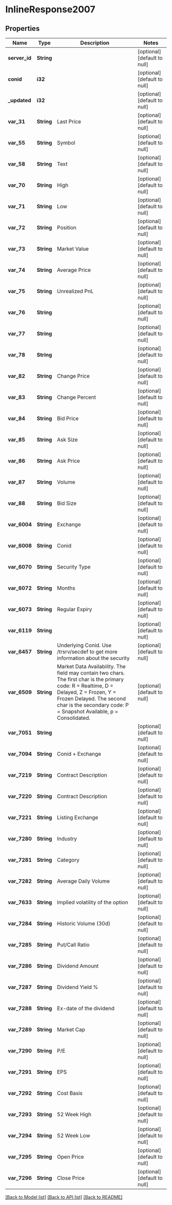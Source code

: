 # InlineResponse2007

## Properties
Name | Type | Description | Notes
------------ | ------------- | ------------- | -------------
**server_id** | **String** |  | [optional] [default to null]
**conid** | **i32** |  | [optional] [default to null]
**_updated** | **i32** |  | [optional] [default to null]
**var_31** | **String** | Last Price | [optional] [default to null]
**var_55** | **String** | Symbol | [optional] [default to null]
**var_58** | **String** | Text | [optional] [default to null]
**var_70** | **String** | High | [optional] [default to null]
**var_71** | **String** | Low | [optional] [default to null]
**var_72** | **String** | Position | [optional] [default to null]
**var_73** | **String** | Market Value | [optional] [default to null]
**var_74** | **String** | Average Price | [optional] [default to null]
**var_75** | **String** | Unrealized PnL | [optional] [default to null]
**var_76** | **String** |  | [optional] [default to null]
**var_77** | **String** |  | [optional] [default to null]
**var_78** | **String** |  | [optional] [default to null]
**var_82** | **String** | Change Price | [optional] [default to null]
**var_83** | **String** | Change Percent | [optional] [default to null]
**var_84** | **String** | Bid Price | [optional] [default to null]
**var_85** | **String** | Ask Size | [optional] [default to null]
**var_86** | **String** | Ask Price | [optional] [default to null]
**var_87** | **String** | Volume | [optional] [default to null]
**var_88** | **String** | Bid Size | [optional] [default to null]
**var_6004** | **String** | Exchange | [optional] [default to null]
**var_6008** | **String** | Conid | [optional] [default to null]
**var_6070** | **String** | Security Type | [optional] [default to null]
**var_6072** | **String** | Months | [optional] [default to null]
**var_6073** | **String** | Regular Expiry | [optional] [default to null]
**var_6119** | **String** |  | [optional] [default to null]
**var_6457** | **String** | Underlying Conid. Use /trsrv/secdef to get more information about the security | [optional] [default to null]
**var_6509** | **String** | Market Data Availability. The field may contain two chars. The first char is the primary code: R &#x3D; Realtime, D &#x3D; Delayed, Z &#x3D; Frozen, Y &#x3D; Frozen Delayed. The second char is the secondary code: P &#x3D; Snapshot Available, p &#x3D; Consolidated.  | [optional] [default to null]
**var_7051** | **String** |  | [optional] [default to null]
**var_7094** | **String** | Conid + Exchange | [optional] [default to null]
**var_7219** | **String** | Contract Description | [optional] [default to null]
**var_7220** | **String** | Contract Description | [optional] [default to null]
**var_7221** | **String** | Listing Exchange | [optional] [default to null]
**var_7280** | **String** | Industry | [optional] [default to null]
**var_7281** | **String** | Category | [optional] [default to null]
**var_7282** | **String** | Average Daily Volume | [optional] [default to null]
**var_7633** | **String** | Implied volatility of the option | [optional] [default to null]
**var_7284** | **String** | Historic Volume (30d) | [optional] [default to null]
**var_7285** | **String** | Put/Call Ratio | [optional] [default to null]
**var_7286** | **String** | Dividend Amount | [optional] [default to null]
**var_7287** | **String** | Dividend Yield % | [optional] [default to null]
**var_7288** | **String** | Ex-date of the dividend | [optional] [default to null]
**var_7289** | **String** | Market Cap | [optional] [default to null]
**var_7290** | **String** | P/E | [optional] [default to null]
**var_7291** | **String** | EPS | [optional] [default to null]
**var_7292** | **String** | Cost Basis | [optional] [default to null]
**var_7293** | **String** | 52 Week High | [optional] [default to null]
**var_7294** | **String** | 52 Week Low | [optional] [default to null]
**var_7295** | **String** | Open Price | [optional] [default to null]
**var_7296** | **String** | Close Price | [optional] [default to null]

[[Back to Model list]](../README.md#documentation-for-models) [[Back to API list]](../README.md#documentation-for-api-endpoints) [[Back to README]](../README.md)


